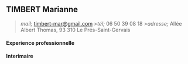 ## TIMBERT Marianne
>*mail;* timbert-mar@gmail.com       >*tél;* 06 50 39 08 18       >*adresse;* Allée Albert Thomas, 93 310 Le Prés-Saint-Gervais

 #### Experience professionnelle

 **Interimaire**
 
 
